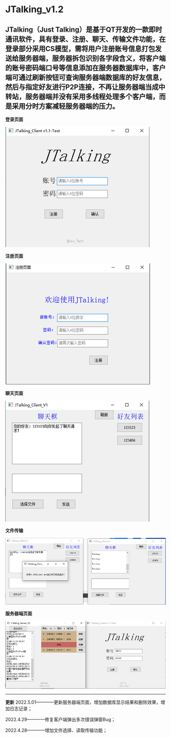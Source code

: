 # JTalking_v1.2
JTalking（Just Talking）是基于QT开发的一款即时通讯软件，具有登录、注册、聊天、传输文件功能，在登录部分采用CS模型，需将用户注册账号信息打包发送给服务器端，服务器拆包识别各字段含义，将客户端的账号密码端口号等信息添加在服务器数据库中，客户端可通过刷新按钮可查询服务器端数据库的好友信息，然后与指定好友进行P2P连接，不再让服务器端当成中转站，服务器端并没有采用多线程处理多个客户端，而是采用分时方案减轻服务器端的压力。
---

**登录页面**

![image](https://github.com/AllwenWeill/IMG/blob/main/%E6%88%AA%E5%9B%BE11.png)

**注册页面**

![image](https://github.com/AllwenWeill/IMG/blob/main/%E6%88%AA%E5%9B%BE12.png)

**聊天页面**

![image](https://github.com/AllwenWeill/IMG/blob/main/JTalking-%E8%81%8A%E5%A4%A9%E9%A1%B5%E9%9D%A2.png)

**文件传输**

![image](https://github.com/AllwenWeill/IMG/blob/main/JTalking-%E6%96%87%E4%BB%B6%E4%BC%A0%E8%BE%93.png)

**服务器端页面**

![image](https://github.com/AllwenWeill/IMG/blob/main/JTalking-%E6%9C%8D%E5%8A%A1%E5%99%A8%E7%AB%AF%E9%A1%B5%E9%9D%A2.png)

---
**更新**
2022.5.01————更新服务器端页面，增加数据库显示结果和删除效果，增加日志记录；

2022.4.29————修复客户端弹出多次错误弹窗Bug；

2022.4.28————增加文件选择、读取传输功能；

